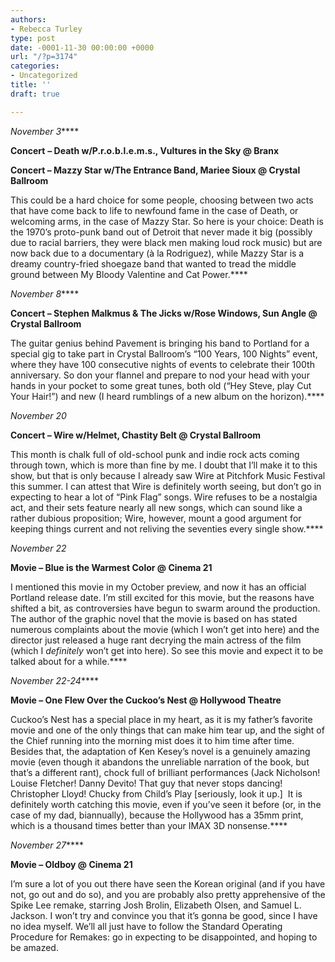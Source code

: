 ```yaml
---
authors:
- Rebecca Turley
type: post
date: -0001-11-30 00:00:00 +0000
url: "/?p=3174"
categories:
- Uncategorized
title: ''
draft: true

---
```

_November 3_****

**Concert** **– Death w/P.r.o.b.l.e.m.s., Vultures in the Sky @ Branx**

**Concert – Mazzy Star w/The Entrance Band, Mariee Sioux @ Crystal Ballroom**

This could be a hard choice for some people, choosing between two acts that have come back to life to newfound fame in the case of Death, or welcoming arms, in the case of Mazzy Star. So here is your choice: Death is the 1970’s proto-punk band out of Detroit that never made it big (possibly due to racial barriers, they were black men making loud rock music) but are now back due to a documentary (à la Rodriguez), while Mazzy Star is a dreamy country-fried shoegaze band that wanted to tread the middle ground between My Bloody Valentine and Cat Power.****

_November 8_****

**Concert &#8211; Stephen Malkmus & The Jicks w/Rose Windows, Sun Angle @ Crystal Ballroom**

The guitar genius behind Pavement is bringing his band to Portland for a special gig to take part in Crystal Ballroom’s “100 Years, 100 Nights” event, where they have 100 consecutive nights of events to celebrate their 100th anniversary. So don your flannel and prepare to nod your head with your hands in your pocket to some great tunes, both old (“Hey Steve, play Cut Your Hair!”) and new (I heard rumblings of a new album on the horizon).****

_November 20_

**Concert &#8211; Wire w/Helmet, Chastity Belt @ Crystal Ballroom**

This month is chalk full of old-school punk and indie rock acts coming through town, which is more than fine by me. I doubt that I’ll make it to this show, but that is only because I already saw Wire at Pitchfork Music Festival this summer. I can attest that Wire is definitely worth seeing, but don’t go in expecting to hear a lot of “Pink Flag” songs. Wire refuses to be a nostalgia act, and their sets feature nearly all new songs, which can sound like a rather dubious proposition; Wire, however, mount a good argument for keeping things current and not reliving the seventies every single show.****

_November 22_

**Movie – Blue is the Warmest Color @ Cinema 21**

I mentioned this movie in my October preview, and now it has an official Portland release date. I’m still excited for this movie, but the reasons have shifted a bit, as controversies have begun to swarm around the production. The author of the graphic novel that the movie is based on has stated numerous complaints about the movie (which I won’t get into here) and the director just released a huge rant decrying the main actress of the film (which I _definitely_ won’t get into here). So see this movie and expect it to be talked about for a while.****

_November 22-24_****

**Movie &#8211; One Flew Over the Cuckoo’s Nest @ Hollywood Theatre**

Cuckoo’s Nest has a special place in my heart, as it is my father’s favorite movie and one of the only things that can make him tear up, and the sight of the Chief running into the morning mist does it to him time after time. Besides that, the adaptation of Ken Kesey’s novel is a genuinely amazing movie (even though it abandons the unreliable narration of the book, but that’s a different rant), chock full of brilliant performances (Jack Nicholson! Louise Fletcher! Danny Devito! That guy that never stops dancing! Christopher Lloyd! Chucky from Child’s Play [seriously, look it up.]  It is definitely worth catching this movie, even if you’ve seen it before (or, in the case of my dad, biannually), because the Hollywood has a 35mm print, which is a thousand times better than your IMAX 3D nonsense.****

_November 27_****

**Movie – Oldboy @ Cinema 21**

I’m sure a lot of you out there have seen the Korean original (and if you have not, go out and do so), and you are probably also pretty apprehensive of the Spike Lee remake, starring Josh Brolin, Elizabeth Olsen, and Samuel L. Jackson. I won’t try and convince you that it’s gonna be good, since I have no idea myself. We’ll all just have to follow the Standard Operating Procedure for Remakes: go in expecting to be disappointed, and hoping to be amazed.